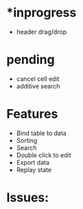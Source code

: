 
*inprogress
============
* header drag/drop

pending
==========
* cancel cell edit
* additive search



Features
==========
* Bind table to data
* Sorting
* Search
* Double click to edit
* Export data
* Replay state

Issues:
=========